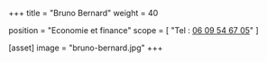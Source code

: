 +++
title = "Bruno Bernard"
weight = 40

position = "Economie et finance"
scope = [
  "Tel : <a href='tel:06 09 54 67 05‬‬'>06 09 54 67 05‬‬</a>"
]

[asset]
  image = "bruno-bernard.jpg"
+++
